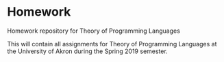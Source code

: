 # Homework
Homework repository for Theory of Programming Languages

This will contain all assignments for Theory of Programming Languages at the University of Akron during the Spring 2019 semester.
